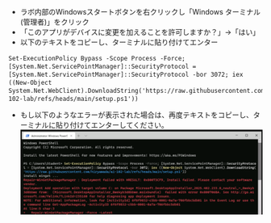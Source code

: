 - ラボ内部のWindowsスタートボタンを右クリックし「Windows ターミナル(管理者)」をクリック
- 「このアプリがデバイスに変更を加えることを許可しますか？」→「はい」
- 以下のテキストをコピーし、ターミナルに貼り付けてエンター

```pwsh
Set-ExecutionPolicy Bypass -Scope Process -Force; [System.Net.ServicePointManager]::SecurityProtocol = [System.Net.ServicePointManager]::SecurityProtocol -bor 3072; iex ((New-Object System.Net.WebClient).DownloadString('https://raw.githubusercontent.com/hiryamada/ai-102-lab/refs/heads/main/setup.ps1'))
```

- もし以下のようなエラーが表示された場合は、再度テキストをコピーし、ターミナルに貼り付けてエンターしてください。
![alt text](image.png)